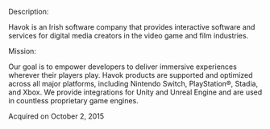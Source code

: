 Description:

Havok is an Irish software company that provides interactive software and services for digital media creators in the video game and film industries.

Mission:

Our goal is to empower developers to deliver immersive experiences wherever their players play. Havok products are supported and optimized across all major platforms, including Nintendo Switch, PlayStation®, Stadia, and Xbox. We provide integrations for Unity and Unreal Engine and are used in countless proprietary game engines.

Acquired on October 2, 2015